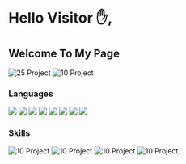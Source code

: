 # Hello Visitor ✋,

## Welcome To My Page   

![25 Project](https://shields.io/badge/project-5-green?logo=appveyor&style=flat)
![10 Project](https://shields.io/badge/repository-10-green?logo=appveyor&style=flat)

### Languages  
[![](https://img.shields.io/badge/-HTML5-yello?logo=html5)](#)
[![](https://img.shields.io/badge/-CSS3-n?logo=css3)](#)
[![](https://img.shields.io/badge/-react-blue?logo=react)](#)
[![](https://img.shields.io/badge/-Nextjs-red?logo=Next.js)](#)
[![](https://img.shields.io/badge/-Javascript-9cf?logo=Javascript)](#)
[![](https://img.shields.io/badge/-ReactNative-yellowgreen?logo=android)](#)
[![](https://img.shields.io/badge/-Mern-yellowgreen?logo=react)](#)
[![](https://img.shields.io/badge/-C++-blue?logo=cplusplus)](#)

### Skills

![10 Project](https://shields.io/badge/FullStackDeveloper-green?logo=Magisk&style=flat)
![10 Project](https://shields.io/badge/DevOps-blue?logo=Arduino&style=flat)
![10 Project](https://shields.io/badge/SEO-aqua?logo=appveyor&style=flat)
![10 Project](https://shields.io/badge/BlockChain-aqua?logo=Blockchain.com&style=flat)


